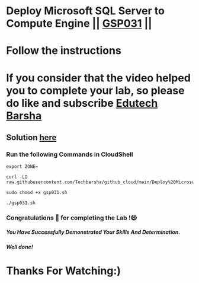 # Deploy Microsoft SQL Server to Compute Engine || [GSP031](https://www.cloudskillsboost.google/focuses/3347?parent=catalog) ||
# Follow the instructions

# If you consider that the video helped you to complete your lab, so please do like and subscribe [Edutech Barsha](https://www.youtube.com/@edutechbarsha)
## Solution [here](https://youtu.be/B_yaZVAnMSA)

### Run the following Commands in CloudShell
```
export ZONE=

curl -LO raw.githubusercontent.com/Techbarsha/github_cloud/main/Deploy%20Microsoft%20SQL%20Server%20to%20Compute%20Engine/gsp031.sh

sudo chmod +x gsp031.sh

./gsp031.sh

```
### Congratulations 🎉 for completing the Lab !😄

##### *You Have Successfully Demonstrated Your Skills And Determination.*

#### *Well done!*

# Thanks For Watching:)
